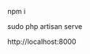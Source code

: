 <p align="left">npm i</p>
<p align="left">sudo php artisan serve</p>
<p align="left">http://localhost:8000</p>
